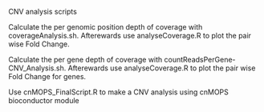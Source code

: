 CNV analysis scripts

Calculate the per genomic position depth of coverage with coverageAnalysis.sh. Afterewards use analyseCoverage.R to plot the pair wise Fold Change.

Calculate the per gene depth of coverage with countReadsPerGene-CNV_Analysis.sh. Afterewards use analyseCoverage.R to plot the pair wise Fold Change for genes.

Use cnMOPS_FinalScript.R to make a CNV analysis using cnMOPS bioconductor module

